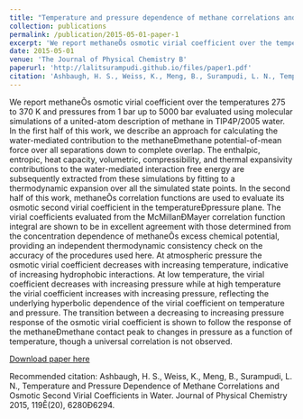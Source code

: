 ```yaml
---
title: "Temperature and pressure dependence of methane correlations and osmotic second virial coefficients in water"
collection: publications
permalink: /publication/2015-05-01-paper-1
excerpt: 'We report methaneÕs osmotic virial coefficient over the temperatures 275 to 370 K and pressures from 1 bar up to 5000 bar evaluated using molecular simulations of a united-atom description of methane in TIP4P/2005 water. In the first half of this work, we describe an approach for calculating the water-mediated contribution to the methaneÐmethane potential-of-mean force over all separations down to complete overlap. The enthalpic, entropic, heat capacity, volumetric, compressibility, and thermal expansivity contributions to the water-mediated interaction free energy are subsequently extracted from these simulations by fitting to a thermodynamic expansion over all the simulated state points. In the second half of this work, methaneÕs correlation functions are used to evaluate its osmotic second virial coefficient in the temperatureÐpressure plane. The virial coefficients evaluated from the McMillanÐMayer correlation function integral are shown to be in excellent agreement with those determined from the concentration dependence of methaneÕs excess chemical potential, providing an independent thermodynamic consistency check on the accuracy of the procedures used here. At atmospheric pressure the osmotic virial coefficient decreases with increasing temperature, indicative of increasing hydrophobic interactions. At low temperature, the virial coefficient decreases with increasing pressure while at high temperature the virial coefficient increases with increasing pressure, reflecting the underlying hyperbolic dependence of the virial coefficient on temperature and pressure. The transition between a decreasing to increasing pressure response of the osmotic virial coefficient is shown to follow the response of the methaneÐmethane contact peak to changes in pressure as a function of temperature, though a universal correlation is not observed.'
date: 2015-05-01
venue: 'The Journal of Physical Chemistry B'
paperurl: 'http://lalitsurampudi.github.io/files/paper1.pdf'
citation: 'Ashbaugh, H. S., Weiss, K., Meng, B., Surampudi, L. N., Temperature and Pressure Dependence of Methane Correlations and Osmotic Second Virial Coefficients in Water. Journal of Physical Chemistry 2015, 119Ê(20), 6280Ð6294.'
---
```

We report methaneÕs osmotic virial coefficient over the temperatures 275 to 370 K and pressures from 1 bar up to 5000 bar evaluated using molecular simulations of a united-atom description of methane in TIP4P/2005 water. In the first half of this work, we describe an approach for calculating the water-mediated contribution to the methaneÐmethane potential-of-mean force over all separations down to complete overlap. The enthalpic, entropic, heat capacity, volumetric, compressibility, and thermal expansivity contributions to the water-mediated interaction free energy are subsequently extracted from these simulations by fitting to a thermodynamic expansion over all the simulated state points. In the second half of this work, methaneÕs correlation functions are used to evaluate its osmotic second virial coefficient in the temperatureÐpressure plane. The virial coefficients evaluated from the McMillanÐMayer correlation function integral are shown to be in excellent agreement with those determined from the concentration dependence of methaneÕs excess chemical potential, providing an independent thermodynamic consistency check on the accuracy of the procedures used here. At atmospheric pressure the osmotic virial coefficient decreases with increasing temperature, indicative of increasing hydrophobic interactions. At low temperature, the virial coefficient decreases with increasing pressure while at high temperature the virial coefficient increases with increasing pressure, reflecting the underlying hyperbolic dependence of the virial coefficient on temperature and pressure. The transition between a decreasing to increasing pressure response of the osmotic virial coefficient is shown to follow the response of the methaneÐmethane contact peak to changes in pressure as a function of temperature, though a universal correlation is not observed.

[Download paper here](http://lalitsurampudi.github.io/files/paper1.pdf)

Recommended citation: Ashbaugh, H. S., Weiss, K., Meng, B., Surampudi, L. N., Temperature and Pressure Dependence of Methane Correlations and Osmotic Second Virial Coefficients in Water. Journal of Physical Chemistry 2015, 119Ê(20), 6280Ð6294.